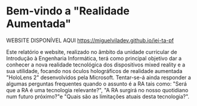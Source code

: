 # Bem-vindo a "Realidade Aumentada"

WEBSITE DISPONÍVEL AQUI https://miguelviladev.github.io/iei-ta-pf

  Este relatório e website, realizado no âmbito da unidade curricular de Introdução à Engenharia Informática, terá como principal objetivo dar a conhecer a nova realidade tecnológica dos dispositivos mixed reality e a sua utilidade, focando nos óculos holográficos de realidade aumentada "HoloLens 2" desenvolvidos pela Microsoft.  Tentar-se-á ainda responder a algumas perguntas frequentes quando o assunto é a RA tais como: "Será que a RA é uma tecnologia relevante?", "A RA surgirá no nosso quotidiano num futuro próximo?"e "Quais são as limitações atuais desta tecnologia?".
